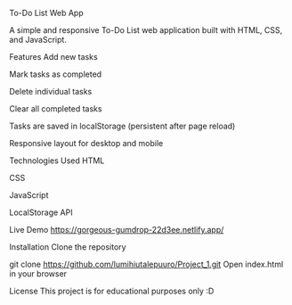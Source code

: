 To-Do List Web App

A simple and responsive To-Do List web application built with HTML, CSS, and JavaScript.

Features
Add new tasks

Mark tasks as completed

Delete individual tasks

Clear all completed tasks

Tasks are saved in localStorage (persistent after page reload)

Responsive layout for desktop and mobile

Technologies Used
HTML

CSS

JavaScript

LocalStorage API

Live Demo
https://gorgeous-gumdrop-22d3ee.netlify.app/

Installation
Clone the repository

git clone https://github.com/lumihiutalepuuro/Project_1.git
Open index.html in your browser

License
This project is for educational purposes only :D